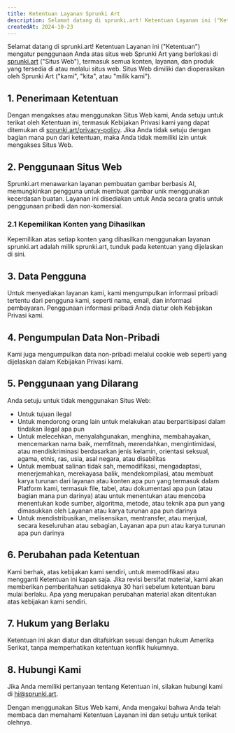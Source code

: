 ```yaml
---
title: Ketentuan Layanan Sprunki Art
description: Selamat datang di sprunki.art! Ketentuan Layanan ini ("Ketentuan") mengatur penggunaan Anda atas situs web Sprunki Art yang berlokasi di [sprunki.art](https://sprunki.art/) ("Situs Web"), termasuk semua konten, layanan, dan produk yang tersedia di atau melalui situs web. Situs Web dimiliki dan dioperasikan oleh Sprunki Art ("kami", "kita", atau "milik kami").
createdAt: 2024-10-23
---
```


Selamat datang di sprunki.art! Ketentuan Layanan ini ("Ketentuan") mengatur penggunaan Anda atas situs web Sprunki Art yang berlokasi di [sprunki.art](https://sprunki.art/) ("Situs Web"), termasuk semua konten, layanan, dan produk yang tersedia di atau melalui situs web. Situs Web dimiliki dan dioperasikan oleh Sprunki Art ("kami", "kita", atau "milik kami").

## 1. Penerimaan Ketentuan

Dengan mengakses atau menggunakan Situs Web kami, Anda setuju untuk terikat oleh Ketentuan ini, termasuk Kebijakan Privasi kami yang dapat ditemukan di [sprunki.art/privacy-policy](https://sprunki.art/privacy-policy). Jika Anda tidak setuju dengan bagian mana pun dari ketentuan, maka Anda tidak memiliki izin untuk mengakses Situs Web.

## 2. Penggunaan Situs Web

Sprunki.art menawarkan layanan pembuatan gambar berbasis AI, memungkinkan pengguna untuk membuat gambar unik menggunakan kecerdasan buatan. Layanan ini disediakan untuk Anda secara gratis untuk penggunaan pribadi dan non-komersial.

### 2.1 Kepemilikan Konten yang Dihasilkan

Kepemilikan atas setiap konten yang dihasilkan menggunakan layanan sprunki.art adalah milik sprunki.art, tunduk pada ketentuan yang dijelaskan di sini.

## 3. Data Pengguna

Untuk menyediakan layanan kami, kami mengumpulkan informasi pribadi tertentu dari pengguna kami, seperti nama, email, dan informasi pembayaran. Penggunaan informasi pribadi Anda diatur oleh Kebijakan Privasi kami.

## 4. Pengumpulan Data Non-Pribadi

Kami juga mengumpulkan data non-pribadi melalui cookie web seperti yang dijelaskan dalam Kebijakan Privasi kami.

## 5. Penggunaan yang Dilarang

Anda setuju untuk tidak menggunakan Situs Web:

- Untuk tujuan ilegal
- Untuk mendorong orang lain untuk melakukan atau berpartisipasi dalam tindakan ilegal apa pun
- Untuk melecehkan, menyalahgunakan, menghina, membahayakan, mencemarkan nama baik, memfitnah, merendahkan, mengintimidasi, atau mendiskriminasi berdasarkan jenis kelamin, orientasi seksual, agama, etnis, ras, usia, asal negara, atau disabilitas
- Untuk membuat salinan tidak sah, memodifikasi, mengadaptasi, menerjemahkan, merekayasa balik, mendekompilasi, atau membuat karya turunan dari layanan atau konten apa pun yang termasuk dalam Platform kami, termasuk file, tabel, atau dokumentasi apa pun (atau bagian mana pun darinya) atau untuk menentukan atau mencoba menentukan kode sumber, algoritma, metode, atau teknik apa pun yang dimasukkan oleh Layanan atau karya turunan apa pun darinya
- Untuk mendistribusikan, melisensikan, mentransfer, atau menjual, secara keseluruhan atau sebagian, Layanan apa pun atau karya turunan apa pun darinya

## 6. Perubahan pada Ketentuan

Kami berhak, atas kebijakan kami sendiri, untuk memodifikasi atau mengganti Ketentuan ini kapan saja. Jika revisi bersifat material, kami akan memberikan pemberitahuan setidaknya 30 hari sebelum ketentuan baru mulai berlaku. Apa yang merupakan perubahan material akan ditentukan atas kebijakan kami sendiri.

## 7. Hukum yang Berlaku

Ketentuan ini akan diatur dan ditafsirkan sesuai dengan hukum Amerika Serikat, tanpa memperhatikan ketentuan konflik hukumnya.

## 8. Hubungi Kami

Jika Anda memiliki pertanyaan tentang Ketentuan ini, silakan hubungi kami di [hi@sprunki.art](mailto:hi@sprunki.art).

Dengan menggunakan Situs Web kami, Anda mengakui bahwa Anda telah membaca dan memahami Ketentuan Layanan ini dan setuju untuk terikat olehnya.
